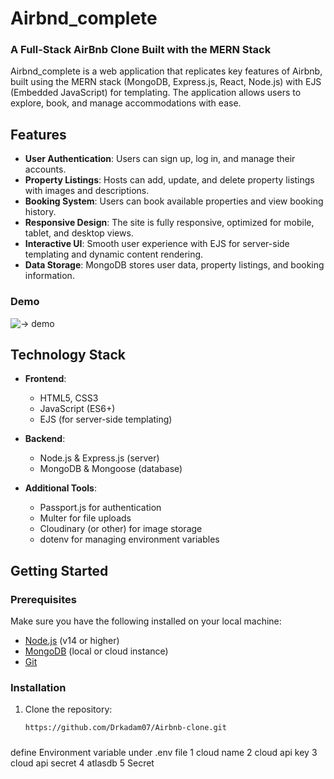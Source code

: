 # Airbnd_complete

### A Full-Stack AirBnb Clone Built with the MERN Stack

Airbnd_complete is a web application that replicates key features of Airbnb, built using the MERN stack (MongoDB, Express.js, React, Node.js) with EJS (Embedded JavaScript) for templating. The application allows users to explore, book, and manage accommodations with ease.

## Features

- **User Authentication**: Users can sign up, log in, and manage their accounts.
- **Property Listings**: Hosts can add, update, and delete property listings with images and descriptions.
- **Booking System**: Users can book available properties and view booking history.
- **Responsive Design**: The site is fully responsive, optimized for mobile, tablet, and desktop views.
- **Interactive UI**: Smooth user experience with EJS for server-side templating and dynamic content rendering.
- **Data Storage**: MongoDB stores user data, property listings, and booking information.

### Demo
![-> demo](https://airbnb-clone-project-uvrh.onrender.com)

## Technology Stack

- **Frontend**:
  - HTML5, CSS3
  - JavaScript (ES6+)
  - EJS (for server-side templating)
  
- **Backend**:
  - Node.js & Express.js (server)
  - MongoDB & Mongoose (database)
  
- **Additional Tools**:
  - Passport.js for authentication
  - Multer for file uploads
  - Cloudinary (or other) for image storage
  - dotenv for managing environment variables

## Getting Started

### Prerequisites

Make sure you have the following installed on your local machine:

- [Node.js](https://nodejs.org/en/) (v14 or higher)
- [MongoDB](https://www.mongodb.com/) (local or cloud instance)
- [Git](https://git-scm.com/)
  
### Installation

1. Clone the repository:

   ```bash
   https://github.com/Drkadam07/Airbnb-clone.git


 ###
 define Environment variable  under .env file 
 1 cloud name
 2 cloud api key
 3 cloud api secret
 4 atlasdb
 5 Secret 

